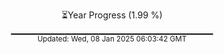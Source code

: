 <p align="center">
⏳Year Progress (1.99 %)<br>
▁▁▁▁▁▁▁▁▁▁▁▁▁▁▁▁▁▁▁▁▁▁▁▁▁▁▁▁▁▁ <br>
<sub>Updated: Wed, 08 Jan 2025 06:03:42 GMT</sub>
</p>

